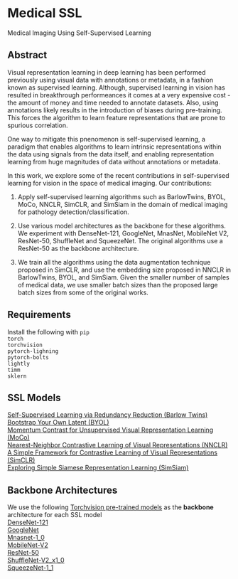 # Medical SSL
Medical Imaging Using Self-Supervised Learning

## Abstract
Visual representation learning in deep learning has been performed previously using visual data with annotations or metadata, in a fashion known as supervised learning.
Although, supervised learning in vision has resulted in breakthrough performeances it comes at a very expensive cost - the amount of money and time needed to annotate datasets. Also, using annotations likely results in the introduction of biases during pre-training. This forces the algorithm to learn feature representations that are prone to spurious correlation.

One way to mitigate this pnenomenon is self-supervised learning, a paradigm that enables algorithms to learn intrinsic representations within the data using signals from the data itself, and enabling representation learning from huge magnitudes of data without annotations or metadata.

In this work, we explore some of the recent contributions in self-supervised learning for vision in the space of medical imaging. 
Our contributions:

1. Apply self-supervised learning algorithms such as BarlowTwins, BYOL, MoCo, NNCLR, SimCLR, and SimSiam in the domain of medical imaging for pathology detection/classification.

2. Use various model architectures as the backbone for these algorithms. We experiment with DenseNet-121, GoogleNet, MnasNet, MobileNet V2, ResNet-50, ShuffleNet and SqueezeNet. The original algorithms use a ResNet-50 as the backbone architecture.

3. We train all the algorithms using the data augmentation technique proposed in SimCLR, and use the embedding size proposed in NNCLR in BarlowTwins, BYOL, and SimSiam. Given the smaller number of samples of medical data, we use smaller batch sizes than the proposed large batch sizes from some of the original works.

## Requirements
Install the following with `pip` \
`torch` \
`torchvision` \
`pytorch-lighning` \
`pytorch-bolts` \
`lightly` \
`timm` \
`sklern`

## SSL Models
[Self-Supervised Learning via Redundancy Reduction (Barlow Twins)](https://arxiv.org/abs/2103.03230) \
[Bootstrap Your Own Latent (BYOL)](https://arxiv.org/abs/2006.07733) \
[Momentum Contrast for Unsupervised Visual Representation Learning (MoCo)](https://arxiv.org/abs/1911.05722) \
[Nearest-Neighbor Contrastive Learning of Visual Representations (NNCLR)](https://arxiv.org/abs/2104.14548) \
[A Simple Framework for Contrastive Learning of Visual Representations (SimCLR)](https://arxiv.org/abs/2002.05709) \
[Exploring Simple Siamese Representation Learning (SimSiam)](https://arxiv.org/abs/2011.10566)

## Backbone Architectures
We use the following [Torchvision pre-trained models](https://github.com/pytorch/vision) as the **backbone** architecture for each SSL model \
[DenseNet-121](https://arxiv.org/abs/1608.06993) \
[GoogleNet](https://arxiv.org/abs/1409.4842v1) \
[Mnasnet-1_0](https://arxiv.org/abs/1807.11626v3) \
[MobileNet-V2](https://arxiv.org/abs/1801.04381) \
[ResNet-50](https://arxiv.org/abs/1512.03385) \
[ShuffleNet-V2_x1_0](https://arxiv.org/abs/1807.11164) \
[SqueezeNet-1_1](https://arxiv.org/abs/1602.07360)
